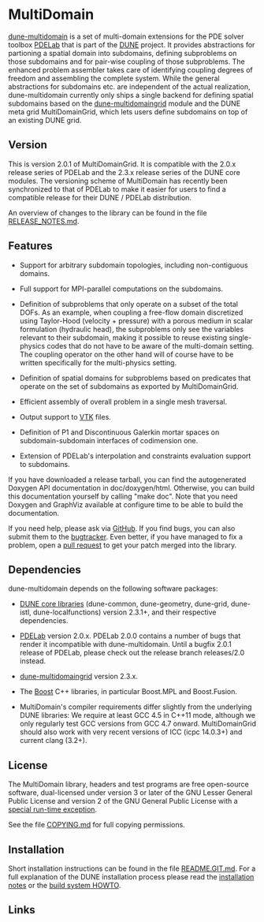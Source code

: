 MultiDomain
===========

[dune-multidomain][1] is a set of multi-domain extensions for the PDE solver
toolbox [PDELab][2] that is part of the [DUNE][3] project. It provides abstractions
for partioning a spatial domain into subdomains, defining subproblems on those
subdomains and for pair-wise coupling of those subproblems. The enhanced problem
assembler takes care of identifying coupling degrees of freedom and assembling the
complete system. While the general abstractions for subdomains etc. are independent
of the actual realization, dune-multidomain currently only ships a single backend for
defining spatial subdomains based on the [dune-multidomaingrid][4] module and the
DUNE meta grid MultiDomainGrid, which lets users define subdomains on top of an
existing DUNE grid.


Version
-------

This is version 2.0.1 of MultiDomainGrid. It is compatible with the 2.0.x release
series of PDELab and the 2.3.x release series of the DUNE core modules. The versioning
scheme of MultiDomain has recently been synchronized to that of PDELab to make it
easier for users to find a compatible release for their DUNE / PDELab distribution.

An overview of changes to the library can be found in the file
[RELEASE_NOTES.md][5].


Features
--------

* Support for arbitrary subdomain topologies, including non-contiguous domains.

* Full support for MPI-parallel computations on the subdomains.

* Definition of subproblems that only operate on a subset of the total DOFs. As an
  example, when coupling a free-flow domain discretized using Taylor-Hood (velocity +
  pressure) with a porous medium in scalar formulation (hydraulic head), the subproblems
  only see the variables relevant to their subdomain, making it possible to reuse existing
  single-physics codes that do not have to be aware of the multi-domain setting. The coupling
  operator on the other hand will of course have to be written specifically for the
  multi-physics setting.

* Definition of spatial domains for subproblems based on predicates that operate on the
  set of subdomains as exported by MultiDomainGrid.

* Efficient assembly of overall problem in a single mesh traversal.

* Output support to [VTK][6] files.

* Definition of P1 and Discontinuous Galerkin mortar spaces on subdomain-subdomain interfaces
  of codimension one.

* Extension of PDELab's interpolation and constraints evaluation support to subdomains.

If you have downloaded a release tarball, you can find the autogenerated Doxygen
API documentation in doc/doxygen/html. Otherwise, you can build this documentation
yourself by calling "make doc". Note that you need Doxygen and GraphViz available at
configure time to be able to build the documentation.

If you need help, please ask via [GitHub][1]. If you find bugs, you can also submit
them to the [bugtracker][7]. Even better, if you have managed to fix a problem, open
a [pull request][8] to get your patch merged into the library.


Dependencies
------------

dune-multidomain depends on the following software packages:

* [DUNE core libraries][3] (dune-common, dune-geometry, dune-grid, dune-istl,
  dune-localfunctions) version 2.3.1+, and their respective dependencies.

* [PDELab][2] version 2.0.x. PDELab 2.0.0 contains a number of bugs that render it incompatible
  with dune-multidomain. Until a bugfix 2.0.1 release of PDELab, please check out the release
  branch releases/2.0 instead.

* [dune-multidomaingrid][4] version 2.3.x.

* The [Boost][9] C++ libraries, in particular Boost.MPL and Boost.Fusion.

* MultiDomain's compiler requirements differ slightly from the underlying DUNE
  libraries: We require at least GCC 4.5 in C++11 mode, although we only
  regularly test GCC versions from GCC 4.7 onward. MultiDomainGrid should also work
  with very recent versions of ICC (icpc 14.0.3+) and current clang (3.2+).


License
-------

The MultiDomain library, headers and test programs are free open-source software,
dual-licensed under version 3 or later of the GNU Lesser General Public License
and version 2 of the GNU General Public License with a [special run-time exception][10].

See the file [COPYING.md][11] for full copying permissions.


Installation
------------

Short installation instructions can be found in the file [README.GIT.md][12].
For a full explanation of the DUNE installation process please read
the [installation notes][13] or the [build system HOWTO][14].


Links
-----

[1]:  http://github.com/smuething/dune-multidomain
[2]:  http://dune-project.org/pdelab/
[3]:  http://dune-project.org
[4]:  http://github.com/smuething/dune-multidomaingrid
[5]:  RELEASES_NOTES.md
[6]:  http://www.vtk.org
[7]:  https://github.com/smuething/dune-multidomain/issues
[8]:  https://github.com/smuething/dune-multidomain/pulls
[9]:  http://boost.org
[10]: http://gcc.gnu.org/onlinedocs/libstdc++/faq.html#faq.license
[11]: COPYING.md
[12]: README.GIT.md
[13]: http://dune-project.org/doc/installation-notes.html
[14]: http://dune-project.org/doc/buildsystem/buildsystem.pdf
